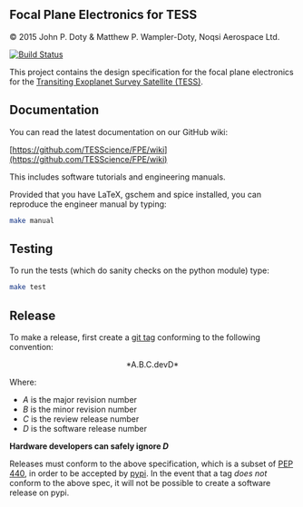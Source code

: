 Focal Plane Electronics for TESS
--------------------------------------------

© 2015 John P. Doty &amp; Matthew P. Wampler-Doty, Noqsi Aerospace Ltd.

[![Build Status](https://travis-ci.org/TESScience/FPE.svg?branch=master)](https://travis-ci.org/TESScience/FPE)

This project contains the design specification for the focal plane electronics for the [Transiting Exoplanet Survey Satellite (TESS)](http://space.mit.edu/TESS/TESS/TESS_Overview.html).


Documentation
----------

You can read the latest documentation on our GitHub wiki:

[https://github.com/TESScience/FPE/wiki](https://github.com/TESScience/FPE/wiki)

This includes software tutorials and engineering manuals.

Provided that you have LaTeX, gschem and spice installed, you can reproduce the engineer manual by typing:

```bash
make manual
```

Testing
----------

To run the tests (which do sanity checks on the python module) type:

```bash
make test
```

Release
-----------

To make a release, first create a [git tag](https://git-scm.com/book/en/v2/Git-Basics-Tagging) conforming to the following convention:

<center>*A.B.C.devD*</center>

Where:

  - *A* is the major revision number
  - *B* is the minor revision number
  - *C* is the review release number
  - *D* is the software release number

  **Hardware developers can safely ignore *D***

  Releases must conform to the above specification, which is a subset of [PEP 440](https://www.python.org/dev/peps/pep-0440/), in order to be accepted by [pypi](https://pypi.python.org/pypi).  In the event that a tag *does not* conform to the above spec, it will not be possible to create a software release on pypi. 
